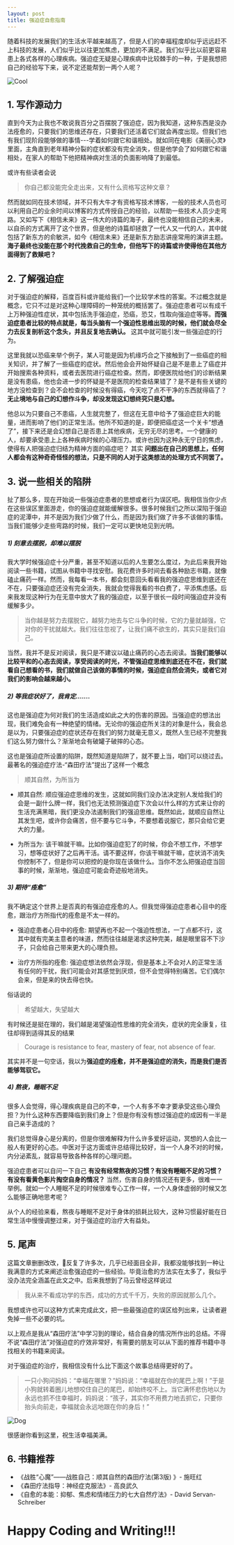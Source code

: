 ```yaml
---
layout: post
title: 强迫症自愈指南
---
```


随着科技的发展我们的生活水平越来越高了，但是人们的幸福程度却似乎远远赶不上科技的发展，人们似乎比以往更加焦虑，更加的不满足。我们似乎比以前更容易患上各式各样的心理疾病。强迫症无疑是心理疾病中比较棘手的一种，于是我想把自己的经验写下来，说不定还能帮到一两个人呢？

<!--more-->

![Cool](https://upload-images.jianshu.io/upload_images/192883-7dbd21531fc34901.png?imageMogr2/auto-orient/strip%7CimageView2/2/w/1240)


## 1. 写作源动力

直到今天为止我也不敢说我百分之百摆脱了强迫症，因为我知道，这种东西是没办法痊愈的，只要我们的思维还存在，只要我们还活着它们就会再度出现。但我们也有我们现阶段能够做的事情---学着如何跟它和谐相处。就如同在电影《美丽心灵》里面，主角直到老年精神分裂的症状都没有完全消失，但是他学会了如何跟它和谐相处，在家人的帮助下他把精神病对生活的负面影响降了到最低。

或许有些读者会说

> 你自己都没能完全走出来，又有什么资格写这种文章？

然而就如同在技术领域，并不只有大牛才有资格写技术博客，一般的技术人员也可以利用自己的业余时间以博客的方式传授自己的经验，以帮助一些技术人员少走弯路。又如写下《相信未来》这一伟大的诗篇的海子，最终也没能相信自己的未来，以自杀的方式离开了这个世界，但是他的诗篇却拯救了一代人又一代的人，其中就包括了新东方的俞敏洪，如今《相信未来》还是新东方励志讲座常用的演讲主题。**海子最终也没能在那个时代挽救自己的生命，但他写下的诗篇或许使得他在其他方面得到了救赎吧？**

## 2. 了解强迫症

对于强迫症的解释，百度百科或许能给我们一个比较学术性的答案。不过概念就是概念，它只不过是对这种心理障碍的一种笼统的概括罢了。强迫症患者可以有成千上万种强迫性症状，其中包括洗手强迫症，恐癌，恐艾，性取向强迫症等等。**而强迫症患者比较的特点就是，每当头脑有一个强迫性思维出现的时候，他们就会尽全力去反复剖析这个念头，并且反复地去确认。** 这其中就可能引发一些强迫症的行为。

这里我就以恐癌来举个例子，某人可能是因为机缘巧合之下接触到了一些癌症的相关知识，并了解了一些癌症的症状。然后他会会开始怀疑自己是不是患上了癌症并开始搜索各种资料，或者去医院进行癌症检查。然而，即便医院给他们的诊断结果是没有患癌，他也会进一步的怀疑是不是医院的检查结果错了？是不是有些关键的地方没检查到？会不会检查的时候没有得癌，今天吃了点不干净的东西就得癌了？**无止境地与自己的幻想作斗争，却没发现这幻想终究只是幻想。**

他总以为只要自己不患癌，人生就完整了，但这在无意中给予了强迫症巨大的能量，进而影响了他们的正常生活。他所不知道的是，即便把癌症这一个关卡“想通了”，接下来还是会幻想自己是否患上其他疾病，无穷无尽的思考。一个健康的人，却要承受患上上各种疾病时候的心理压力。或许也因为这种永无宁日的焦虑，使得有人把强迫症归结为精神方面的癌症吧？ 其实 **问题出在自己的思想上，任何人都会有这种奇奇怪怪的想法，只是不同的人对于这类想法的处理方式不同罢了。**

## 3. 说一些相关的陷阱

扯了那么多，现在开始说一些强迫症患者的思想或者行为误区吧。我相信当你少点在这些误区里面游走，你的强迫症就能缓解很多。很多时候我们之所以深陷于强迫症的泥潭中，并不是因为我们少做了什么，而是因为我们做了许多不该做的事情。当我们能够少走些弯路的时候，我们一定可以更快地见到光明。

##### 1) 刻意去摆脱，却难以摆脱

我大学时候强迫症十分严重，甚至不知道以后的人生要怎么度过，为此后来我开始阅读一些书籍，试图从书籍中寻找安慰。我花费许多时间去看各种励志书籍，就像磕止痛药一样。然而，我每看一本书，都会刻意回头看看我的强迫症思维到底还在不在，只要强迫症还没有完全消失，我就会觉得我看的书白费了，平添焦虑感。后来我发现这种行为在无意中放大了我的强迫症，以至于很长一段时间强迫症并没有缓解多少。

> 当你越是努力去摆脱它，越努力地去与它斗争的时候，它的力量就越强，它对你的干扰就越大。我们往往忽视了，让我们痛不欲生的，其实只是我们自己。

当然，我并不是反对阅读，我只是不建议以磕止痛药的心态去阅读。**当我们能够以比较平和的心态去阅读，享受阅读的时光，不管强迫症思维到底还在不在，我们就看自己想看的书，我们就做自己该做的事情的时候，强迫症自然会消失，或者它对我们的影响会越来越小。**

##### 2) 等我症状好了，我肯定.......

这也是强迫症为何对我们的生活造成如此之大的伤害的原因。当强迫症的想法出现，我们难免会有一种绝望的情绪。无论你的强迫症所关注的对象是什么，我会总是以为，只要强迫症的症状还存在我们的努力就毫无意义，既然人生已经不完整我们这么努力做什么？渐渐地会有破罐子破摔的心态。

这也是强迫症所设置的陷阱，既然知道是陷阱了，就不要上当，咱们可以绕过去。最著名的强迫症疗法-“森田疗法”提出了这样一个概念

> 顺其自然，为所当为

- 顺其自然: 顺应强迫症思维的发生，这就如同我们没办法决定别人发给我们的会是一副什么牌一样，我们也无法预测强迫症下次会以什么样的方式来让你的生活充满黑暗，我们更没办法遏制我们的强迫思维。既然如此，就顺应自然让其发生吧，或许你会痛苦，但不要与它斗争，不要想着说服它，那只会给它更大的力量。

- 为所当为: 该干嘛就干嘛。比如你强迫症犯了的时候，你会不想工作，不想学习，想等症状好了之后再干活。请不要这样，你该干嘛就干嘛，症状消不消失你控制不了，但是你可以把控的是你现在该做什么。当你不怎么把强迫症当回事的时候，渐渐地，强迫症可能会奇迹般地消失。

##### 3) 期待“痊愈”

我不确定这个世界上是否真的有强迫症痊愈的人。但我觉得强迫症患者心目中的痊愈，跟治疗方所指代的痊愈是不太一样的。

- 强迫症患者心目中的痊愈: 期望再也不起一个强迫性想法，一丁点都不行，这其中就有完美主意者的味道，然而往往越是渴求这种完美，越是眼里容不下沙子，只会给自己带来更大的心理负担。

- 治疗方所指的痊愈: 强迫症想法依然会浮现，但是基本上不会对人的正常生活有任何的干扰，我们可能会对其感觉到厌烦，但不会觉得特别痛苦。它们偶尔会来，但是来的快去得也快。

俗话说的

> 希望越大，失望越大

有时候还是挺在理的，我们越是渴望强迫性思维的完全消失，症状的完全康复，往往却得到适得其反的结果

> Courage is resistance to fear, mastery of fear, not absence of fear.

其实并不是一句空话，我以为**强迫症的痊愈，并不是强迫症的消失，而是我们是否能够驾驭它。**

##### 4) 熬夜，睡眠不足

很多人会觉得，得心理疾病是自己的不幸，一个人有多不幸才要承受这些心理负担？为什么这种东西要降临到我们身上？但是你有没有想过强迫症的成因有一半是自己亲手造成的？

我们总觉得身心是分离的，但是你很难解释为什么许多爱好运动，冥想的人会比一般人有更好的心态。中医对于这方面或许总结得比较好，当一个人身不对的时候，内分泌紊乱，就容易导致各种各样的心理问题。

强迫症患者可以自问一下自己 **有没有经常熬夜的习惯？有没有睡眠不足的习惯？有没有看黄色影片掏空自身的情况？** 当然，伤害自身的情况还有更多，很难一一举例。就如一个人睡眠不足的时候很难专心工作一样，一个人身体虚弱的时候又怎么能够正确地思考呢？

从个人的经验来看，熬夜与睡眠不足对于身体的损耗比较大，这种习惯最好能在日常生活中慢慢调整过来，对于强迫症的治疗大有益处。

## 5. 尾声

这篇文章删删改改，反复了许多次，几乎已经面目全非，我都没能够找到一种让我满意的方式来阐述治愈强迫症的一些经验。毕竟治愈的方法实在太多了，我似乎没办法完全涵盖在此文之中。后来我想到了马云曾经这样说过

> 我从来不看成功学的东西，成功的方式千千万，失败的原因就那么几个。

我想或许也可以这种方式来完成此文，把一些最强迫症的误区给列出来，让读者避免掉一些不必要的坑。

以上观点是我从“森田疗法”中学习到的理论，结合自身的情况所作出的总结。不得不说“森田疗法”对强迫症的疗效非常好，有需要的朋友可以从下面的推荐书籍中寻找相关的书籍来阅读。

对于强迫症的治疗，我相信没有什么比下面这个故事总结得更好的了。

> 一只小狗问妈妈：“幸福在哪里？”妈妈说：“幸福就在你的尾巴上啊！”于是小狗就转着圈儿地想咬住自己的尾巴，却始终咬不上。当它满怀悲伤地以为永远也抓不住幸福时，妈妈说：“孩子，其实你不用费力地去抓它，只要你抬头向前走，幸福就会永远地跟在你的身后！”

![Dog](https://upload-images.jianshu.io/upload_images/192883-66295e312c161f4f.png?imageMogr2/auto-orient/strip%7CimageView2/2/w/1240)

很感谢你看到这里，祝生活幸福美满。

## 6. 书籍推荐

- 《战胜“心魔”——战胜自己：顺其自然的森田疗法(第3版) 》- 施旺红
- 《森田疗法指导：神经症克服法》- 高良武久
- 《自愈的本能：抑郁、焦虑和情绪压力的七大自然疗法》- David Servan-Schreiber

# Happy Coding and Writing!!!
